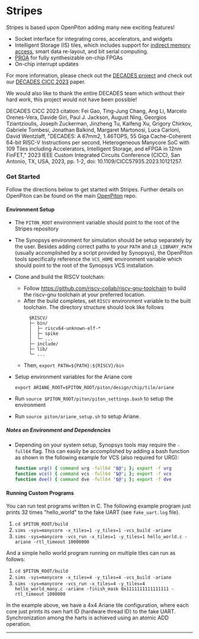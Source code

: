 # Stripes

Stripes is based upon OpenPiton adding many new exciting features!

* Socket interface for integrating cores, accelerators, and widgets
* Intelligent Storage (IS) tiles, which includes support for [indirect memory access](https://dl.acm.org/doi/abs/10.1145/3470496.3527400), smart data re-layout, and bit serial computing.
* [PRGA](https://dl.acm.org/doi/10.1145/3431920.3439294) for fully synthesizable on-chip FPGAs
* On-chip interrupt updates

For more information, please check out the [DECADES project](https://decades.cs.princeton.edu/) and check out our [DECADES CICC 2023](https://ieeexplore.ieee.org/document/10121257) paper.

We would also like to thank the entire DECADES team which without their hard work, this project would not have been possible!

DECADES CICC 2023 citation: Fei Gao, Ting-Jung Chang, Ang Li, Marcelo Orenes-Vera, Davide Giri, Paul J. Jackson, August Ning, Georgios Tziantzioulis, Joseph Zuckerman, Jinzheng Tu, Kaifeng Xu, Grigory Chirkov, Gabriele Tombesi, Jonathan Balkind, Margaret Martonosi, Luca Carloni, David Wentzlaff, "DECADES: A 67mm2, 1.46TOPS, 55 Giga Cache-Coherent 64-bit RISC-V Instructions per second, Heterogeneous Manycore SoC with 109 Tiles including Accelerators, Intelligent Storage, and eFPGA in 12nm FinFET," 2023 IEEE Custom Integrated Circuits Conference (CICC), San Antonio, TX, USA, 2023, pp. 1-2, doi: 10.1109/CICC57935.2023.10121257.

### Get Started

Follow the directions below to get started with Stripes. Further details on OpenPiton can be found on the main [OpenPiton](https://github.com/PrincetonUniversity/openpiton) repo.

#### Environment Setup
- The ```PITON_ROOT``` environment variable should point to the root of the Stripes repository

- The Synopsys environment for simulation should be setup separately by the user.  Besides adding correct paths to your ```PATH``` and ```LD_LIBRARY_PATH``` (usually accomplished by a script provided by Synopsys), the OpenPiton tools specifically reference the ```VCS_HOME``` environment variable which should   point to the root of the Synopsys VCS installation.

- Clone and build the RISCV toolchain:
    - Follow https://github.com/riscv-collab/riscv-gnu-toolchain to build the riscv-gnu toolchain at your preferred location.
    - After the build completes, set `RISCV` environment variable to the built toolchain. The directory structure should look like follows
      ```
        $RISCV/
        ├─ bin/
        │  ├─ riscv64-unknown-elf-*
        │  ├─ spike
        │  └─ ...
        ├─ include/
        ├─ lib/
        └─ ...
      ```
    - Then, `export PATH=${PATH}:${RISCV}/bin`
- Setup environment variables for the Ariane core
    ```
    export ARIANE_ROOT=$PITON_ROOT/piton/design/chip/tile/ariane
    ```
- Run ```source $PITON_ROOT/piton/piton_settings.bash``` to setup the environment

- Run `source piton/ariane_setup.sh` to setup Ariane.

##### Notes on Environment and Dependencies

- Depending on your system setup, Synopsys tools may require the ```-full64``` flag.  This can easily be accomplished by adding a bash function as shown in the following example for VCS (also required for URG):

    ```bash
    function urg() { command urg -full64 "$@"; }; export -f urg
    function vcs() { command vcs -full64 "$@"; }; export -f vcs
    function dve() { command dve -full64 "$@"; }; export -f dve
    ```

#### Running Custom Programs

You can run test programs written in C. The following example program just prints 32 times "hello_world" to the fake UART (see `fake_uart.log` file).

1. ```cd $PITON_ROOT/build```
2. ```sims -sys=manycore -x_tiles=1 -y_tiles=1 -vcs_build -ariane```
3. ```sims -sys=manycore -vcs_run -x_tiles=1 -y_tiles=1 hello_world.c -ariane -rtl_timeout 10000000```

And a simple hello world program running on multiple tiles can run as follows:

1. ```cd $PITON_ROOT/build```
2. ```sims -sys=manycore -x_tiles=4 -y_tiles=4 -vcs_build -ariane```
3. ```sims -sys=manycore -vcs_run -x_tiles=4 -y_tiles=4  hello_world_many.c -ariane -finish_mask 0x1111111111111111 -rtl_timeout 1000000```

In the example above, we have a 4x4 Ariane tile configuration, where each core just prints its own hart ID (hardware thread ID) to the fake UART. Synchronization among the harts is achieved using an atomic ADD operation.

---
